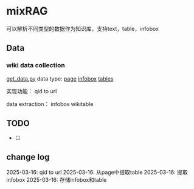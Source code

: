 # mixRAG
可以解析不同类型的数据作为知识库，支持text，table，infobox


## Data 

### wiki data collection
[get_data.py](./data/get_data.py)
data type:
[page](https://en.wikipedia.org/wiki/The_World%27s_Billionaires)
[infobox](https://en.wikipedia.org/wiki/Template:Infobox)
[tables](https://www.mediawiki.org/wiki/Help:Tables)

实现功能：
qid to url

data extraction：
infobox
wikitable




## TODO
- [ ]


## change log
2025-03-16: qid to url
2025-03-16: 从page中提取table
2025-03-16: 提取infobox
2025-03-16: 存储infobox和table
